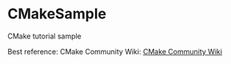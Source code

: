 # CMakeSample
CMake tutorial sample

Best reference: CMake Community Wiki: [CMake Community Wiki](https://gitlab.kitware.com/cmake/community/wikis/home)
